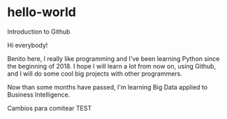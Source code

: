 # hello-world
Introduction to Github

Hi everybody!

Benito here, I really like programming and I've been learning Python since the beginning of 2018. I hope I will learn a lot from now on, using Github, and I will do some cool big projects with other programmers.

Now than some months have passed, I'm learning Big Data applied to Business Intelligence.

Cambios para comitear TEST
